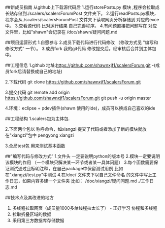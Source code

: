 ##新成员指南
从github上下载源代码后
1.运行storePosts.py 模块 ,程序会拉取成长贴存储到./scalers/scalersForumPost 文件夹下。
2.运行readPosts.py模块，程序会从./scalers/scalersForumPost 文件夹下读取网页分析存储到 对应的exce中。
3.查看源代码 比对运行结果 自己完善程序。
4.有问题直接把问题写在 对应文件里，比如"shawn"会记录在 /doc/shawn/疑问问题.md 

##项目运营形式
1.自愿参与
2.成员下载代码进行代码修改 （修改方式见 "编写和修改方式” 一节）。
3.成员fork 我的git代码 修改提交后，经审核后合并到主体包中。


##工程信息
1.github 地址:https://github.com/shawnxjf1/scalersForum.git -(成员fork后请替换成自己的地址)

2.下载代码
git clone  https://github.com/shawnxjf1/scalersForum.git

3.提交代码
git remote add origin https://github.com/shawnxjf1/scalersForum.git
git push -u origin master

4.环境：eclipse + pdev插件(shawn 使用的ide)，成员可以换成自己喜欢的ide

##工程结构
1.scalers包为主体包.

2.下面两个包以 称呼命令，如xiangzi 提交了代码或者添加了新的模块就放在"xiangzi"包中
pengyong
xiangzi

3.全局test包 用来测试基本函数


##"编写代码与修改方式”
1.文件头 一定要说明python的版本号
2.模块一定要说明该模块的作用 （一个模块只解决某一环节或者某一具体问题）
3.每个函数需要保证测试通过且标明注释，在自己package中保留测试用例 比如在"xiangzi/test.py"中测试
4.在/doc/ 文件夹下以自己文件命名 的文件中写上工作日志，如果内容多建一个文件夹  比如：
/doc/xiangzi/疑问问题.md 
            ./工作日志.md

##技术点及其改进的地方
1. 多线程拉取网页（成员量1000多单线程拉太长了） - 正好学习 协程和多线程
2. 拉取折叠区域的数据
3. 采用第三方数据库存储数据


